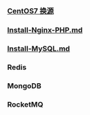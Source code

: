 
### [CentOS7 换源](Install-CentOS7.md)
### [Install-Nginx-PHP.md](Install-Nginx-PHP.md)
### [Install-MySQL.md](Install-MySQL.md)
### Redis
### MongoDB
### RocketMQ
